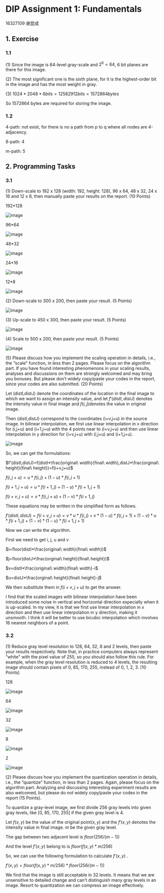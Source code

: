 # DIP Assignment 1: Fundamentals

16327109 谢昆成

## 1. Exercise

### 1.1

(1) Since the image is 64-level gray-scale and $2^6=64$, 6 bit planes are there for this image.

(2) The most significant one is the sixth plane, for it is the highest-order bit in the image and has the most weight in gray.

(3) $1024*2048*6 bits=12582912 bits=1572864bytes$

So 1572864 bytes are required for storing the image.

### 1.2

4-path: not exist, for there is no a path from p to q where all nodes are 4-adjacency.

8-path: 4

m-path: 5

## 2. Programming Tasks

### 3.1

(1) Down-scale to 192 x 128 (width: 192, height: 128), 96 x 64, 48 x 32, 24 x 16 and 12 x 8,
then manually paste your results on the report. (10 Points)

192*128

![image](C:\Users\xiekch\Documents\exercise\DIP\1.png)

96*64

![image](C:\Users\xiekch\Documents\exercise\DIP\2.png)

48*32

![image](C:\Users\xiekch\Documents\exercise\DIP\3.png)

24*16

![image](C:\Users\xiekch\Documents\exercise\DIP\4.png)

12*8 

![image](C:\Users\xiekch\Documents\exercise\DIP\5.png)



(2) Down-scale to 300 x 200, then paste your result. (5 Points)

![image](C:\Users\xiekch\Documents\exercise\DIP\6.png)

(3) Up-scale to 450 x 300, then paste your result. (5 Points)

![image](C:\Users\xiekch\Documents\exercise\DIP\7.png)

(4) Scale to 500 x 200, then paste your result. (5 Points)

![image](C:\Users\xiekch\Documents\exercise\DIP\8.png)

(5) Please discuss how you implement the scaling operation in details, i.e., the “scale" function,
in less than 2 pages. Please focus on the algorithm part. If you have found interesting
phenomenons in your scaling results, analyses and discussions on them are strongly
welcomed and may bring you bonuses. But please don’t widely copy/paste your codes in
the report, since your codes are also submitted. (20 Points)



Let (distI,distJ) denote the coordinates of the location in the final image to which we want to assign an intensity value, and let $f'(distI,distJ)$ denotes the intensity value in final image and $f(i,j)$denotes the value in original image. 

Then (distI,distJ) correspond to the coordinates (i+v,j+u) in the source image. In bilinear interpolation, we first use linear interpolation in x direction for (i,j+u) and (i+1,j+u) with the 4 points near to (i+v,j+u) and then use linear interpolation in y direction for (i+v,j+u) with (i,j+u) and (i+1,j+u).

![image](C:\Users\xiekch\Pictures\temp\interpolation.png)

So, we can get the formulations:

$f'(distI,distJ)=f(distI*\frac{original\ width}{final\ width},distJ*\frac{orginal\ height}{final\ height})=f(i+v,j+u)$

$f(i,j+u)=u*f(i,j)+ (1-u)* f(i,j+1)$

$f(i+1,j+u)=u*f(i+1,j)+ (1-u)* f(i+1,j+1)$

$f(i+v,j+u)=v*f(i,j+u)+(1-v)*f(i+1,j)$

These equations may be written in the simplified form as follows.

$f'(distI,distJ)=f(i+v,j+u)=v*u*f(i,j)+v*(1-u)*f(i,j+1)+(1-v)*u*f(i+1,j)+(1-v)*(1-u)*f(i+1,j+1)$

Now we can write the algorithm.

First we need to get i, j, u and v

$i=floor(distI*\frac{original\ width}{final\ width})$

$j=floor(distJ*\frac{orginal\ height}{final\ height})$

$v=distI*\frac{original\ width}{final\ width}-i$

$u=distJ*\frac{orginal\ height}{final\ height}-j$

We then substitute them in $f(i+v,j+u)$ to get the answer.



I find that the scaled images with bilinear interpolation have been introduced some noise in vertical and horizontal direction especially when it is up-scaled. In my view, it is that we first use linear interpolation in x direction and then use linear interpolation in y direction, making it unsmooth. I think it will be better to use bicubic interpolation which involves 16 nearest neighbors of a point.

### 3.2

(1) Reduce gray level resolution to 128, 64, 32, 8 and 2 levels, then paste your results respectively.
Note that, in practice computers always represent “white" with the pixel value of
255, so you should also follow this rule. For example, when the gray level resolution is
reduced to 4 levels, the resulting image should contain pixels of 0, 85, 170, 255, instead of
0, 1, 2, 3. (10 Points)

128

![image](C:\Users\xiekch\Documents\exercise\DIP\g1.png)

64

![image](C:\Users\xiekch\Documents\exercise\DIP\g2.png)

32

![image](C:\Users\xiekch\Documents\exercise\DIP\g3.png)

8

![image](C:\Users\xiekch\Documents\exercise\DIP\g4.png)

2

![image](C:\Users\xiekch\Documents\exercise\DIP\g5.png)

(2) Please discuss how you implement the quantization operation in details, i.e., the “quantize"
function, in less than 2 pages. Again, please focus on the algorithm part. Analyzing
and discussing interesting experiment results are also welcomed, but please do not
widely copy/paste your codes in the report (15 Points).



To quantize a gray-level image, we first divide 256 gray levels into given gray levels, like [0, 85, 170, 255] if the given gray level is 4. 

Let $f(x,y)$ be the value of the original point$(x,y)$ and the $f'(x,y)$ denotes the intensity value in final image. $m$ be the given gray level. 

The gap between two adjacent level is $floor(256/(m-1))$

And the level $f'(x,y)$ belong to is $floor(f(x,y)*m/256)$

So, we can use the following formulation to calculate $f'(x,y)$ .

$f'(x,y)=floor(f(x,y)*m/256) * floor(256/(m-1))$



We find that the image is still acceptable in 32 levels. It means that we are unsensitive to detailed change and can't distinguish many gray levels in an image. Resort to quantization we can compress an image effectively.

